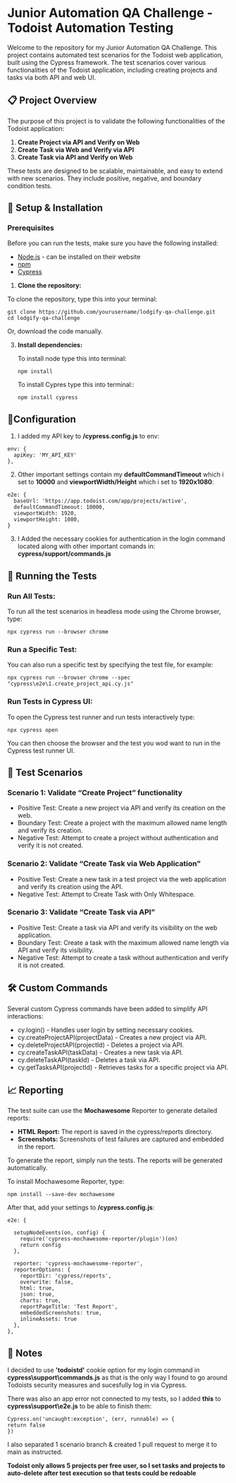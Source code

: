 # **Junior Automation QA Challenge - Todoist Automation Testing**

Welcome to the repository for my Junior Automation QA Challenge. This project contains automated test scenarios for the Todoist web application, built using the Cypress framework. The test scenarios cover various functionalities of the Todoist application, including creating projects and tasks via both API and web UI.

## **📋 Project Overview**

The purpose of this project is to validate the following functionalities of the Todoist application:

1. **Create Project via API and Verify on Web**  
2. **Create Task via Web and Verify via API**  
3. **Create Task via API and Verify on Web**  

These tests are designed to be scalable, maintainable, and easy to extend with new scenarios. They include positive, negative, and boundary condition tests.

## **🔧 Setup & Installation**

### **Prerequisites**

Before you can run the tests, make sure you have the following installed:

  - [Node.js](https://nodejs.org/) - can be installed on their website
  - [npm](https://www.npmjs.com/)
  - [Cypress](https://www.cypress.io/)

1. **Clone the repository:**

To clone the repository, type this into your terminal:

   ```
   git clone https://github.com/yourusername/lodgify-qa-challenge.git
   cd lodgify-qa-challenge
   ```
Or, download the code manually.

3. **Install dependencies:**

    To install node type this into terminal:
  
    ```
    npm install
    ```
    To install Cypres type this into terminal::
   
    ```
    npm install cypress
    ```
   
## **📝Configuration**

1. I added my API key to **/cypress.config.js** to env:

  ```
  env: {
    apiKey: 'MY_API_KEY'
  },
  ```
2. Other important settings contain my **defaultCommandTimeout** which i set to **10000** and **viewportWidth/Height** which i set to **1920x1080**:
  
  ```
  e2e: {
    baseUrl: 'https://app.todoist.com/app/projects/active',
    defaultCommandTimeout: 10000,
    viewportWidth: 1920,
    viewportHeight: 1080,
  }
  ```
3. I Added the necessary cookies for authentication in the login command located along with other important comands  in: **cypress/support/commands.js**
   
## **🚀 Running the Tests**

### **Run All Tests:**

To run all the test scenarios in headless mode using the Chrome browser, type:

  ```
  npx cypress run --browser chrome
  ```
### **Run a Specific Test:**

You can also run a specific test by specifying the test file, for example:

  ```
  npx cypress run --browser chrome --spec "cypress\e2e\1.create_project_api.cy.js"
  ```
### **Run Tests in Cypress UI:**

To open the Cypress test runner and run tests interactively type:

  ```
  npx cypress open
  ```
You can then choose the browser and the test you wod want to run in the Cypress test runner UI.

## **📜 Test Scenarios**

### **Scenario 1: Validate “Create Project” functionality**

- Positive Test: Create a new project via API and verify its creation on the web.
- Boundary Test: Create a project with the maximum allowed name length and verify its creation.
- Negative Test: Attempt to create a project without authentication and verify it is not created.

### **Scenario 2: Validate “Create Task via Web Application”**

- Positive Test: Create a new task in a test project via the web application and verify its creation using the API.
- Negative Test: Attempt to Create Task with Only Whitespace.

### **Scenario 3: Validate “Create Task via API”**

- Positive Test: Create a task via API and verify its visibility on the web application.
- Boundary Test: Create a task with the maximum allowed name length via API and verify its visibility.
- Negative Test: Attempt to create a task without authentication and verify it is not created.

## **🛠️ Custom Commands**

Several custom Cypress commands have been added to simplify API interactions:

- cy.login() - Handles user login by setting necessary cookies.
- cy.createProjectAPI(projectData) - Creates a new project via API.
- cy.deleteProjectAPI(projectId) - Deletes a project via API.
- cy.createTaskAPI(taskData) - Creates a new task via API.
- cy.deleteTaskAPI(taskId) - Deletes a task via API.
- cy.getTasksAPI(projectId) - Retrieves tasks for a specific project via API.

## **📈 Reporting**

The test suite can use the **Mochawesome** Reporter to generate detailed reports:

- **HTML Report:** The report is saved in the cypress/reports directory.
- **Screenshots:** Screenshots of test failures are captured and embedded in the report.

To generate the report, simply run the tests. The reports will be generated automatically.

To install Mochawesome Reporter, type:

  ```
  npm install --save-dev mochawesome
  ```
After that, add your settings to **/cypress.config.js**:
  ```
  e2e: {

    setupNodeEvents(on, config) {
      require('cypress-mochawesome-reporter/plugin')(on)
      return config
    },

    reporter: 'cypress-mochawesome-reporter',
    reporterOptions: {
      reportDir: 'cypress/reports',
      overwrite: false,
      html: true,
      json: true,
      charts: true,
      reportPageTitle: 'Test Report',
      embeddedScreenshots: true,
      inlineAssets: true
    },
  },
  ```
## **📄 Notes**

I decided to use **'todoistd'** cookie option for my login command in **cypress\support\commands.js** as that is the only way I found to go around Todoists security measures and sucesfully log in via Cypress.

There was also an app error not connected to my tests, so I added **this** to **cypress\support\e2e.js** to be able to finish them:

  ```
  Cypress.on('uncaught:exception', (err, runnable) => {
  return false
  })
  ```

I also separated 1 scenario branch & created 1 pull request to merge it to main as instructed.

**Todoist only allows 5 projects per free user, so I set tasks and projects to auto-delete after test execution so that tests could be redoable**
